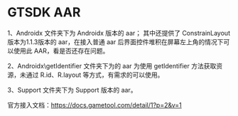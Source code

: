 # GTSDK AAR

1、Androidx 文件夹下为 Androidx 版本的 aar；
其中还提供了 ConstrainLayout 版本为1.1.3版本的 aar，在接入普通 aar 后界面控件堆积在屏幕左上角的情况下可以使用此 AAR，看是否还存在问题。

2、Androidx\getIdentifier 文件夹下为的 aar 为使用 getIdentifier 方法获取资源，未通过 R.id、R.layout 等方式，有需求的可以使用。

3、Support 文件夹下为 Support 版本的 aar。

官方接入文档：https://docs.gametool.com/detail/1?p=2&v=1